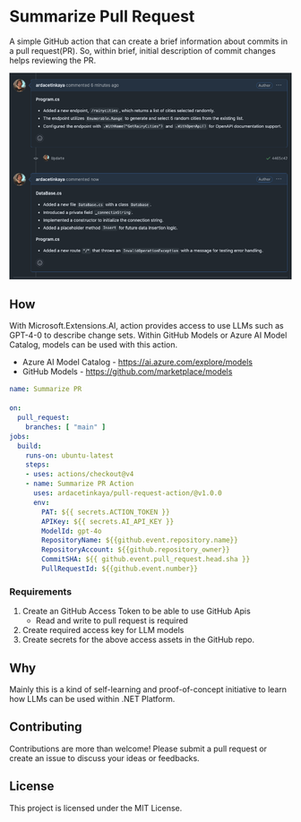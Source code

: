 # Summarize Pull Request

A simple GitHub action that can create a brief information about commits in a pull request(PR). So, within brief, initial description of commit changes helps reviewing the PR.

![Image](/Example01.png)

## How

With Microsoft.Extensions.AI, action provides access to use LLMs such as GPT-4-0 to describe change sets. Within GitHub Models or Azure AI Model Catalog, models can be used with this action.

- Azure AI Model Catalog - https://ai.azure.com/explore/models
- GitHub Models - https://github.com/marketplace/models

```yaml
name: Summarize PR

on:
  pull_request:
    branches: [ "main" ]
jobs:
  build:
    runs-on: ubuntu-latest
    steps:
    - uses: actions/checkout@v4
    - name: Summarize PR Action
      uses: ardacetinkaya/pull-request-action/@v1.0.0
      env:
        PAT: ${{ secrets.ACTION_TOKEN }}
        APIKey: ${{ secrets.AI_API_KEY }}
        ModelId: gpt-4o
        RepositoryName: ${{github.event.repository.name}}
        RepositoryAccount: ${{github.repository_owner}}
        CommitSHA: ${{ github.event.pull_request.head.sha }}
        PullRequestId: ${{github.event.number}}

```

### Requirements
1. Create an GitHub Access Token to be able to use GitHub Apis
   - Read and write to pull request is required
2. Create required access key for LLM models
3. Create secrets for the above access assets in the GitHub repo.


## Why

Mainly this is a kind of self-learning and proof-of-concept initiative to learn how LLMs can be used within .NET Platform.

## Contributing

Contributions are more than welcome! Please submit a pull request or create an issue to discuss your ideas or feedbacks.

## License
This project is licensed under the MIT License.

